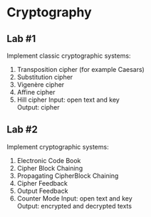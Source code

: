 # Cryptography

## Lab #1

Implement classic cryptographic systems:<br>
1. Transposition cipher (for example Caesars)
2. Substitution cipher
3. Vigenère cipher
4. Affine cipher
5. Hill cipher
Input: open text and key<br>
Output: cipher

## Lab #2

Implement cryptographic systems:<br>
1. Electronic Code Book
2. Cipher Block Chaining
3. Propagating CipherBlock Chaining
4. Cipher Feedback
5. Output Feedback
6. Counter Mode
Input: open text and key<br>
Output: encrypted and decrypted texts
